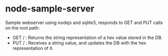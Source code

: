node-sample-server
==================

Sample webserver using nodejs and sqlite3, responds to GET and PUT calls on the root path:

- GET / : Returns the string representation of a hex value stored in the DB.
- PUT / : Receives a string value, and updates the DB with the hex representation of it.